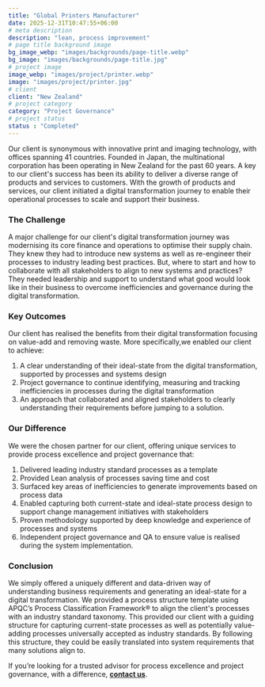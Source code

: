 ```yaml
---
title: "Global Printers Manufacturer"
date: 2025-12-31T10:47:55+06:00
# meta description
description: "lean, process improvement"
# page title background image
bg_image_webp: "images/backgrounds/page-title.webp"
bg_image: "images/backgrounds/page-title.jpg"
# project image
image_webp: "images/project/printer.webp"
image: "images/project/printer.jpg"
# client
client: "New Zealand"
# project category
category: "Project Governance"
# project status
status : "Completed"
---
```


Our client is synonymous with innovative print and imaging technology, with offices spanning 41 countries. Founded in Japan, the multinational corporation has been operating in New Zealand for the past 60 years. A key to our client's success has been its ability to deliver a diverse range of products and services to customers. With the growth of products and services, our client initiated a digital transformation journey to enable their operational processes to scale and support their business.

### The Challenge
A major challenge for our client's digital transformation journey was modernising its core finance and operations to optimise their supply chain. They knew they had to introduce new systems as well as re-engineer their processes to industry leading best practices. But, where to start and how to collaborate with all stakeholders to align to new systems and practices? They needed leadership and support to understand what good would look like in their business to overcome inefficiencies and governance during the digital transformation.

### Key Outcomes
Our client has realised the benefits from their digital transformation focusing on value-add and removing waste. More specifically,we enabled our client to achieve:
1. A clear understanding of their ideal-state from the digital transformation, supported by processes and systems design
2. Project governance to continue identifying, measuring and tracking inefficiencies in processes during the digital transformation
3. An approach that collaborated and aligned stakeholders to clearly understanding their requirements before jumping to a solution.

### Our Difference
We were the chosen partner for our client, offering unique services to provide process excellence and project governance that:
1. Delivered leading industry standard processes as a template
2. Provided Lean analysis of processes saving time and cost
3. Surfaced key areas of inefficiencies to generate improvements based on process data
4. Enabled capturing both current-state and ideal-state process design to support change management initiatives with stakeholders
5. Proven methodology supported by deep knowledge and experience of processes and systems
6. Independent project governance and QA to ensure value is realised during the system implementation.

### Conclusion
We simply offered a uniquely different and data-driven way of understanding business requirements and generating an ideal-state for a digital transformation. We provided a process structure template using APQC’s Process Classification Framework® to align the client's processes with an industry standard taxonomy. This provided our client with a guiding structure for capturing current-state processes as well as potentially value-adding processes universally accepted as industry standards. By following this structure, they could be easily translated into system requirements that many solutions align to.

If you’re looking for a trusted advisor for process excellence and project governance, with a difference, [**contact us**](https://zenconsulting.co.nz/contact/).
